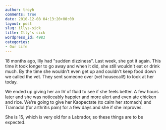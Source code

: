 ```yaml
---
author: troyh
comments: true
date: 2010-12-08 04:13:20+00:00
layout: post
slug: illys-sick
title: Illy's sick
wordpress_id: 4983
categories:
- Our Life
---
```


18 months ago, Illy had "sudden dizziness". Last week, she got it again. This time it took longer to go away and when it did, she still wouldn't eat or drink much. By the time she wouldn't even get up and couldn't keep food down we called the vet. They sent someone over (vet housecall!) to look at her today.

We ended up giving her an IV of fluid to see if she feels better. A few hours later and she was noticeably happier and more alert and even ate chicken and rice. We're going to give her Kaopectate (to calm her stomach) and Tramadol (for arthritis pain) for a few days and she if she improves.

She is 15, which is very old for a Labrador, so these things are to be expected.
